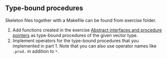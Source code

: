 ## Type-bound procedures

Skeleton files together with a Makefile can be found from exercise folder.

1. Add functions created in the exercise [Abstract interfaces and
   procedure pointers](../abstract-interfaces) as type-bound
   procedures of the given vector type.
1. Implement operators for the type-bound procedures that you
   implemented in part 1. Note that you can also use operator names like
   `.prod.` in addition to `*`.
